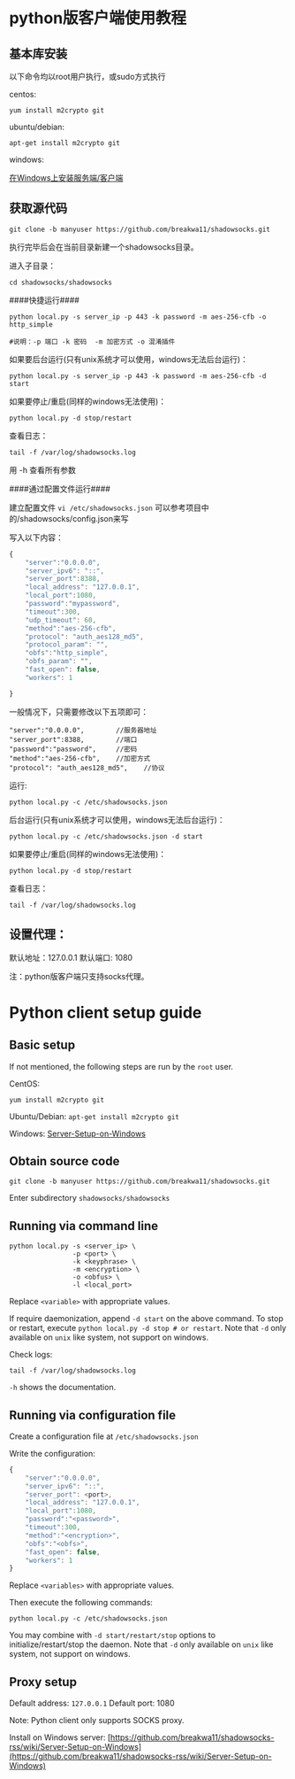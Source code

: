 # python版客户端使用教程 #

基本库安装 
-----
以下命令均以root用户执行，或sudo方式执行

centos: 
    
    yum install m2crypto git

ubuntu/debian:
    
    apt-get install m2crypto git

windows:

[在Windows上安装服务端/客户端]


获取源代码
-----
`git clone -b manyuser https://github.com/breakwa11/shadowsocks.git`

执行完毕后会在当前目录新建一个shadowsocks目录。

进入子目录：

    cd shadowsocks/shadowsocks

####快捷运行####
```
python local.py -s server_ip -p 443 -k password -m aes-256-cfb -o http_simple

#说明：-p 端口 -k 密码  -m 加密方式 -o 混淆插件
```
如果要后台运行(只有unix系统才可以使用，windows无法后台运行)：

    python local.py -s server_ip -p 443 -k password -m aes-256-cfb -d start

如果要停止/重启(同样的windows无法使用)：

    python local.py -d stop/restart

查看日志：
 
    tail -f /var/log/shadowsocks.log

用 -h 查看所有参数


####通过配置文件运行####

建立配置文件 `vi /etc/shadowsocks.json`
可以参考项目中的/shadowsocks/config.json来写

写入以下内容：
```javascript
{
    "server":"0.0.0.0",
    "server_ipv6": "::",
    "server_port":8388,
    "local_address": "127.0.0.1",
    "local_port":1080,
    "password":"mypassword",
    "timeout":300,
    "udp_timeout": 60,
    "method":"aes-256-cfb",
    "protocol": "auth_aes128_md5",
    "protocol_param": "",
    "obfs":"http_simple",
    "obfs_param": "",
    "fast_open": false,
    "workers": 1

}
```


一般情况下，只需要修改以下五项即可：
```
"server":"0.0.0.0",        //服务器地址
"server_port":8388,        //端口
"password":"password",     //密码
"method":"aes-256-cfb",    //加密方式
"protocol": "auth_aes128_md5",    //协议
```

运行:

    python local.py -c /etc/shadowsocks.json

后台运行(只有unix系统才可以使用，windows无法后台运行)：

    python local.py -c /etc/shadowsocks.json -d start

如果要停止/重启(同样的windows无法使用)：

    python local.py -d stop/restart

查看日志：
 
    tail -f /var/log/shadowsocks.log


设置代理：
-------

默认地址：127.0.0.1   默认端口: 1080 

注：python版客户端只支持socks代理。



[在Windows上安装服务端/客户端]:   https://github.com/breakwa11/shadowsocks-rss/wiki/Server-Setup-on-Windows

# Python client setup guide

Basic setup
--
If not mentioned, the following steps are run by the `root` user.

CentOS:

`yum install m2crypto git`

Ubuntu/Debian:
`apt-get install m2crypto git`

Windows:
[Server-Setup-on-Windows](https://github.com/breakwa11/shadowsocks-rss/wiki/Server-Setup-on-Windows)

Obtain source code
--
`git clone -b manyuser https://github.com/breakwa11/shadowsocks.git`

Enter subdirectory `shadowsocks/shadowsocks`

## Running via command line
```
python local.py -s <server_ip> \
                -p <port> \
                -k <keyphrase> \
                -m <encryption> \
                -o <obfus> \
                -l <local_port>
```

Replace `<variable>` with appropriate values.

If require daemonization, append `-d start` on the above command. To stop or restart, execute
`python local.py -d stop # or restart`. Note that `-d` only available on `unix` like system, not support on windows.

Check logs:
```
tail -f /var/log/shadowsocks.log
```

`-h` shows the documentation.

## Running via configuration file

Create a configuration file at `/etc/shadowsocks.json`

Write the configuration:
```javascript
{
    "server":"0.0.0.0",
    "server_ipv6": "::",
    "server_port": <port>,
    "local_address": "127.0.0.1",
    "local_port":1080,
    "password":"<password>",
    "timeout":300,
    "method":"<encryption>",
    "obfs":"<obfs>",
    "fast_open": false,
    "workers": 1
}
```

Replace `<variables>` with appropriate values.

Then execute the following commands:

```
python local.py -c /etc/shadowsocks.json
```

You may combine with `-d start/restart/stop` options to initialize/restart/stop
the daemon. Note that `-d` only available on `unix` like system, not support on windows.

Proxy setup
--

Default address: `127.0.0.1`
Default port: 1080

Note: Python client only supports SOCKS proxy.

Install on Windows server: [https://github.com/breakwa11/shadowsocks-rss/wiki/Server-Setup-on-Windows](https://github.com/breakwa11/shadowsocks-rss/wiki/Server-Setup-on-Windows)
